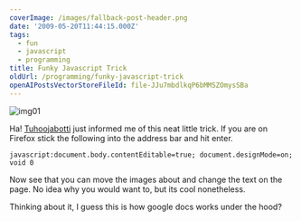 ```yaml
---
coverImage: /images/fallback-post-header.png
date: '2009-05-20T11:44:15.000Z'
tags:
  - fun
  - javascript
  - programming
title: Funky Javascript Trick
oldUrl: /programming/funky-javascript-trick
openAIPostsVectorStoreFileId: file-JJu7mbdlkqP6bMMSZOmysSBa
---
```


![img01](/wp-content/uploads/2009/05/img01.png "img01")

Ha! [Tuhoojabotti](https://canihasablog.blogspot.com/) just informed me of this neat little trick. If you are on Firefox stick the following into the address bar and hit enter.

<!-- more -->

`javascript:document.body.contentEditable=true; document.designMode=on; void 0`

Now see that you can move the images about and change the text on the page. No idea why you would want to, but its cool nonetheless.

Thinking about it, I guess this is how google docs works under the hood?
